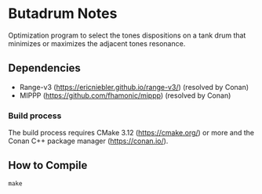 # Butadrum Notes

Optimization program to select the tones dispositions on a tank drum that minimizes or maximizes the adjacent tones resonance.

## Dependencies
- Range-v3 (https://ericniebler.github.io/range-v3/) (resolved by Conan)
- MIPPP (https://github.com/fhamonic/mippp) (resolved by Conan)

### Build process
The build process requires CMake 3.12 (https://cmake.org/) or more and the Conan C++ package manager (https://conan.io/).

## How to Compile

    make
